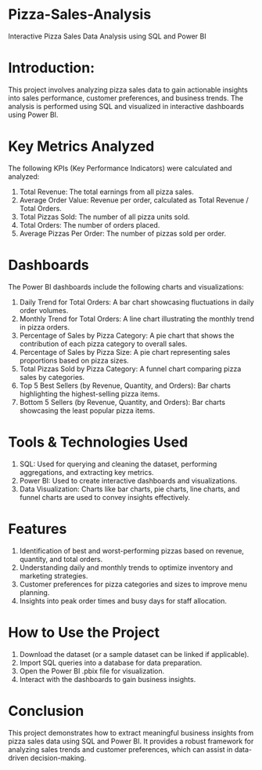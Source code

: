 # Pizza-Sales-Analysis
Interactive Pizza Sales Data Analysis using SQL and Power BI

# Introduction:
This project involves analyzing pizza sales data to gain actionable insights into sales performance, customer preferences, and business trends. The analysis is performed using SQL and visualized in interactive dashboards using Power BI.

# Key Metrics Analyzed
The following KPIs (Key Performance Indicators) were calculated and analyzed:

1) Total Revenue: The total earnings from all pizza sales.
2) Average Order Value: Revenue per order, calculated as Total Revenue / Total Orders.
3) Total Pizzas Sold: The number of all pizza units sold.
4) Total Orders: The number of orders placed.
5) Average Pizzas Per Order: The number of pizzas sold per order.

# Dashboards
The Power BI dashboards include the following charts and visualizations:

1) Daily Trend for Total Orders: A bar chart showcasing fluctuations in daily order volumes.
2) Monthly Trend for Total Orders: A line chart illustrating the monthly trend in pizza orders.
3) Percentage of Sales by Pizza Category: A pie chart that shows the contribution of each pizza category to overall sales.
4) Percentage of Sales by Pizza Size: A pie chart representing sales proportions based on pizza sizes.
5) Total Pizzas Sold by Pizza Category: A funnel chart comparing pizza sales by categories.
6) Top 5 Best Sellers (by Revenue, Quantity, and Orders): Bar charts highlighting the highest-selling pizza items.
7) Bottom 5 Sellers (by Revenue, Quantity, and Orders): Bar charts showcasing the least popular pizza items.

# Tools & Technologies Used
1) SQL: Used for querying and cleaning the dataset, performing aggregations, and extracting key metrics.
2) Power BI: Used to create interactive dashboards and visualizations.
3) Data Visualization: Charts like bar charts, pie charts, line charts, and funnel charts are used to convey insights effectively.

# Features
1) Identification of best and worst-performing pizzas based on revenue, quantity, and total orders.
2) Understanding daily and monthly trends to optimize inventory and marketing strategies.
3) Customer preferences for pizza categories and sizes to improve menu planning.
4) Insights into peak order times and busy days for staff allocation.

# How to Use the Project
1) Download the dataset (or a sample dataset can be linked if applicable).
2) Import SQL queries into a database for data preparation.
3) Open the Power BI .pbix file for visualization.
4) Interact with the dashboards to gain business insights.

# Conclusion
This project demonstrates how to extract meaningful business insights from pizza sales data using SQL and Power BI. It provides a robust framework for analyzing sales trends and customer preferences, which can assist in data-driven decision-making.




